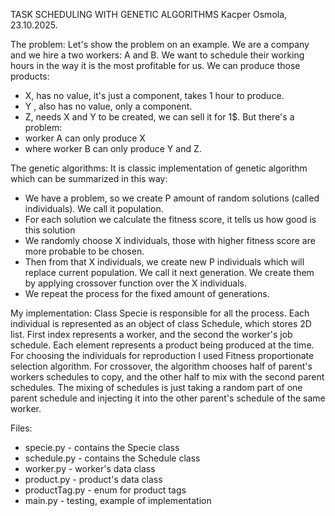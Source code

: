 TASK SCHEDULING WITH GENETIC ALGORITHMS
Kacper Osmola, 23.10.2025.

The problem:
Let's show the problem on an example. 
We are a company and we hire a two workers: A and B. We want to schedule their working hours in the way it is the most profitable for us.
We can produce those products:
- X, has no value, it's just a component, takes 1 hour to produce.
- Y , also has no value, only a component.
- Z, needs X and Y to be created, we can sell it for 1$.
But there's a problem:
- worker A can only produce X
- where worker B can only produce Y and Z.

The genetic algorithms:
It is classic implementation of genetic algorithm which can be summarized in this way:
- We have a problem, so we create P amount of random solutions (called individuals). We call it population.
- For each solution we calculate the fitness score, it tells us how good is this solution
- We randomly choose X individuals, those with higher fitness score are more probable to be chosen.
- Then from that X individuals, we create new P individuals which will replace current population. We call it next generation. We create them by applying crossover function over the X individuals.
- We repeat the process for the fixed amount of generations.

My implementation:
Class Specie is responsible for all the process. Each individual is represented as an object of class Schedule, which stores 2D list. First index represents a worker, and the second the worker's job schedule. 
Each element represents a product being produced at the time. For choosing the individuals for reproduction I used Fitness proportionate selection algorithm. For crossover, the algorithm chooses half of parent's
workers schedules to copy, and the other half to mix with the second parent schedules. The mixing of schedules is just taking a random part of one parent schedule and injecting it into the other parent's schedule of the 
same worker.

Files:
- specie.py - contains the Specie class
- schedule.py - contains the Schedule class
- worker.py - worker's data class
- product.py - product's data class
- productTag.py - enum for product tags
- main.py - testing, example of implementation

